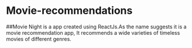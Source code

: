 # Movie-recommendations

##Movie Night is a app created using ReactJs.As the name suggests it is a movie recommendation app, It recommends a wide varieties of timeless movies of different genres.

